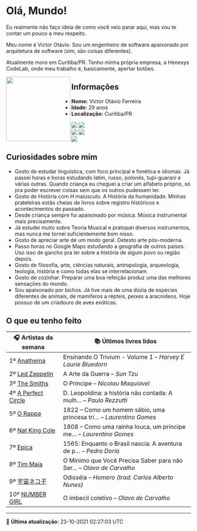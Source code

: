 # Olá, Mundo!

Eu realmente não faço ideia de como você veio parar aqui, mas vou te contar um pouco a meu respeito.

Meu nome é Victor Otávio. Sou um engenheiro de software apaixonado por arquitetura de software (sim, são coisas diferentes).

Atualmente moro em Curitiba/PR. Tenho minha própria empresa, a Henesys CodeLab, onde meu trabalho é, basicamente, apertar botões.

<img align="left" src="https://github.com/vctrtvfrrr/vctrtvfrrr/raw/master/octocat.png" alt="" width="175" />

## Informações

- **Nome:** Victor Otávio Ferreira
- **Idade:** 29 anos
- **Localização:** Curitiba/PR

[![](https://img.shields.io/badge/LinkedIn-victorotavio-blue)](https://www.linkedin.com/in/victorotavio/) [![](https://img.shields.io/badge/Twitter-@vctrtvfrrr-blue)](https://twitter.com/vctrtvfrrr)  
[![](https://img.shields.io/badge/GitHub-vctrtvfrrr-24292e)](https://github.com/vctrtvfrrr) [![](https://img.shields.io/badge/GitLab-vctrtvfrrr-ec5d16)](https://gitlab.com/vctrtvfrrr)  
[![](https://img.shields.io/badge/Email-victor@otavioferreira.com.br-red)](mailto:victor@otavioferreira.com.br)  

## Curiosidades sobre mim

-   Gosto de estudar linguística, com foco principal e fonética e idiomas. Já passei horas e horas estudando latim, russo, polonês, tupi-guarani e várias outras. Quando criança eu cheguei a criar um alfabeto próprio, só pra poder escrever coisas sem que os outros pudessem ler.
-   Gosto de História com H maiúsculo. A História da humanidade. Minhas prateleiras estão cheias de livros sobre registro históricos e acontecimentos do passado.
-   Desde criança sempre fui apaixonado por música. Música instrumental mais precisamente.
-   Já estudei muito sobre Teoria Musical e pratiquei diversos instrumentos, mas nunca me tornei suficientemente bom nisso.
-   Gosto de apreciar arte de um modo geral. Detesto arte pós-moderna.
-   Passo horas no Google Maps estudando a geografia de outros países. Uso isso de gancho pra ler sobre a história de algum povo ou região depois.
-   Gosto de filosofia, arte, ciências naturais, antropologia, arqueologia, teologia, história e como todas elas se interrelacionam.
-   Gosto de cozinhar. Preparar uma boa refeição produz uma das melhores sensações do mundo.
-   Sou apaixonado por bichos. Já tive mais de uma dúzia de espécies diferentes de animais, de mamiferos a répteis, peixes a aracnídeos. Hoje possuo de um criadouro de aves exóticas.


## O que eu tenho feito

|                                  🎧 Artistas da semana                                   |                      📚 Últimos livros lidos                      |
|------------------------------------------------------------------------------------------|-------------------------------------------------------------------|
| 1º [Anathema](https://www.last.fm/music/Anathema)                                        | Ensinando O Trivium - Volume 1	–	_Harvey E Laurie Bluedorn_         |
| 2º [Led Zeppelin](https://www.last.fm/music/Led+Zeppelin)                                | A Arte da Guerra	–	_Sun Tzu_                                        |
| 3º [The Smiths](https://www.last.fm/music/The+Smiths)                                    | O Príncipe	–	_Nicolau Maquiavel_                                    |
| 4º [A Perfect Circle](https://www.last.fm/music/A+Perfect+Circle)                        | D. Leopoldina: a história não contada: A mulh…	–	_Paulo Rezzutti_   |
| 5º [O Rappa](https://www.last.fm/music/O+Rappa)                                          | 1822 – Como um homem sábio, uma princesa tri…	–	_Laurentino Gomes_  |
| 6º [Nat King Cole](https://www.last.fm/music/Nat+King+Cole)                              | 1808 – Como uma rainha louca, um príncipe me…	–	_Laurentino Gomes_  |
| 7º [Epica](https://www.last.fm/music/Epica)                                              | 1565: Enquanto o Brasil nascia: A aventura de p…	–	_Pedro Doria_    |
| 8º [Tim Maia](https://www.last.fm/music/Tim+Maia)                                        | O Mínimo que Você Precisa Saber para não Ser…	–	_Olavo de Carvalho_ |
| 9º [宇宙ネコ子](https://www.last.fm/music/%E5%AE%87%E5%AE%99%E3%83%8D%E3%82%B3%E5%AD%90) | Odisséia	–	_Homero (trad. Carlos Alberto Nunes)_                    |
| 10º [NUMBER GIRL](https://www.last.fm/music/NUMBER+GIRL)                                 | O imbecil coletivo	–	_Olavo de Carvalho_                            |


---

🚀 **Última atualização:** 23-10-2021 02:27:03 UTC